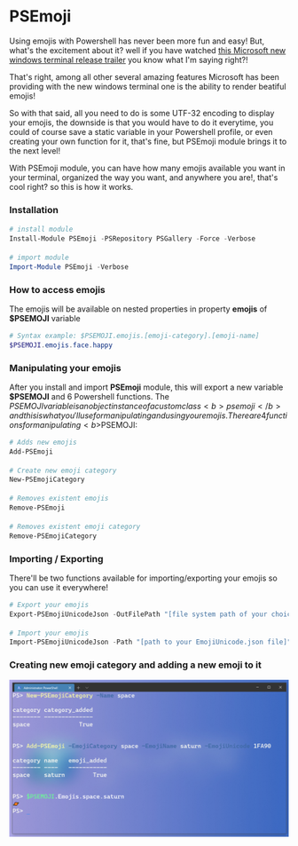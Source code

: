 # PSEmoji
Using emojis with Powershell has never been more fun and easy! 
But, what's the excitement about it? well if you have watched <a href="https://www.youtube.com/watch?v=8gw0rXPMMPE">this Microsoft new windows terminal release trailer</a> you know what I'm saying right?!

That's right, among all other several amazing features Microsoft has been providing with the new windows terminal one is the ability to render beatiful emojis!

So with that said, all you need to do is some UTF-32 encoding to display your emojis, the downside is that you would have to do it everytime, you could of course save a static variable in your Powershell profile, or even creating your own function for it, that's fine, but PSEmoji module brings it to the next level! 

With PSEmoji module, you can have how many emojis available you want in your terminal, organized the way you want, and anywhere you are!, that's cool right? so this is how it works.
### Installation
```PowerShell
# install module
Install-Module PSEmoji -PSRepository PSGallery -Force -Verbose

# import module
Import-Module PSEmoji -Verbose
```
### How to access emojis
The emojis will be available on nested properties in property <b>emojis</b> of <b>$PSEMOJI</b> variable
```Powershell
# Syntax example: $PSEMOJI.emojis.[emoji-category].[emoji-name]
$PSEMOJI.emojis.face.happy
```
### Manipulating your emojis
After you install and import <b>PSEmoji</b> module, this will export a new variable <b>$PSEMOJI</b> and 6 Powershell functions.
The $PSEMOJI variable is an object instance of a custom class <b>psemoji</b> and this is what you'll use for manipulating and using your emojis.  
There are 4 functions for manipulating <b>$PSEMOJI</b>:

```Powershell
# Adds new emojis
Add-PSEmoji

# Create new emoji category
New-PSEmojiCategory

# Removes existent emojis
Remove-PSEmoji

# Removes existent emoji category
Remove-PSEmojiCategory
```
### Importing / Exporting
There'll be two functions available for importing/exporting your emojis so you can use it everywhere!

```Powershell
# Export your emojis
Export-PSEmojiUnicodeJson -OutFilePath "[file system path of your choice]"

# Import your emojis
Import-PSEmojiUnicodeJson -Path "[path to your EmojiUnicode.json file]"
```
### Creating new emoji category and adding a new emoji to it
![example](/media/new_category_example.png)
